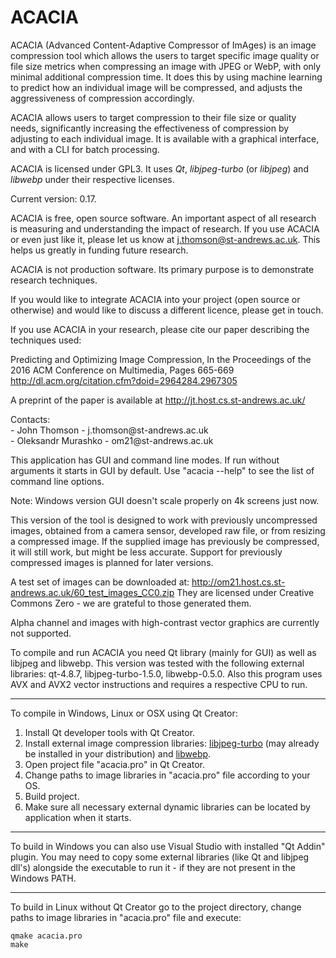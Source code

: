 # ACACIA

ACACIA (Advanced Content-Adaptive Compressor of ImAges) is an image compression tool which allows the users to target specific image quality or file size metrics when compressing an image with JPEG or WebP, with only minimal additional compression time. It does this by using machine learning to predict how an individual image will be compressed, and adjusts the aggressiveness of compression accordingly. 

ACACIA allows users to target compression to their file size or quality needs, significantly increasing the effectiveness of compression by adjusting to each individual image. It is available with a graphical interface, and with a CLI for batch processing.

ACACIA is licensed under GPL3. It uses *Qt*, *libjpeg-turbo* (or *libjpeg*) and *libwebp* under their respective licenses.

Current version: 0.17.

ACACIA is free, open source software. An important aspect of all research is measuring and understanding the impact of research. If you use ACACIA or even just like it, please let us know at j.thomson@st-andrews.ac.uk. This helps us greatly in funding future research.

ACACIA is not production software. Its primary purpose is to demonstrate research techniques.

If you would like to integrate ACACIA into your project (open source or otherwise) and would like to discuss a different licence, please get in touch.

If you use ACACIA in your research, please cite our paper describing the techniques used:

Predicting and Optimizing Image Compression, In the Proceedings of the 2016 ACM Conference on Multimedia, Pages 665-669
http://dl.acm.org/citation.cfm?doid=2964284.2967305

A preprint of the paper is available at http://jt.host.cs.st-andrews.ac.uk/

<p>Contacts:</br>
- John Thomson - j.thomson@st-andrews.ac.uk </br>
- Oleksandr Murashko - om21@st-andrews.ac.uk </br>
</p>

This application has GUI and command line modes. If run without arguments it starts in GUI by default. Use "acacia --help" to see the list of command line options.

Note: Windows version GUI doesn't scale properly on 4k screens just now. 

This version of the tool is designed to work with previously uncompressed images, obtained from a camera sensor, developed raw file, or from resizing a compressed image. If the supplied image has previously be compressed, it will still work, but might be less accurate. Support for previously compressed images is planned for later versions.

A test set of images can be downloaded at: http://om21.host.cs.st-andrews.ac.uk/60_test_images_CC0.zip
They are licensed under Creative Commons Zero - we are grateful to those generated them.

Alpha channel and images with high-contrast vector graphics are currently not supported.

To compile and run ACACIA you need Qt library (mainly for GUI) as well as libjpeg and libwebp. This version was tested with the following external libraries: qt-4.8.7, libjpeg-turbo-1.5.0, libwebp-0.5.0. Also this program uses AVX and AVX2 vector instructions and requires a respective CPU to run.

-----

To compile in Windows, Linux or OSX using Qt Creator:

1. Install Qt developer tools with Qt Creator.
2. Install external image compression libraries: [libjpeg-turbo](https://sourceforge.net/projects/libjpeg-turbo/files/) (may already be installed in your distribution) and [libwebp](https://developers.google.com/speed/webp/download).
3. Open project file "acacia.pro" in Qt Creator.
4. Change paths to image libraries in "acacia.pro" file according to your OS.
5. Build project.
6. Make sure all necessary external dynamic libraries can be located by application when it starts.

-----

To build in Windows you can also use Visual Studio with installed "Qt Addin" plugin. You may need to copy some external libraries (like Qt and libjpeg dll's) alongside the executable to run it - if they are not present in the Windows PATH.

-----

To build in Linux without Qt Creator go to the project directory, change paths to image libraries in "acacia.pro" file and execute:
```
qmake acacia.pro
make
```

